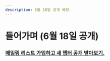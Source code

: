 ```yaml
---
description: 6월 18일 공개 예정.
---
```


# 들어가며 \(6월 18일 공개\)

### [메일링 리스트 가입하고 새 챕터 공개 받아보기.](https://mailchi.mp/413644e9615c/ts-for-jsdev)

